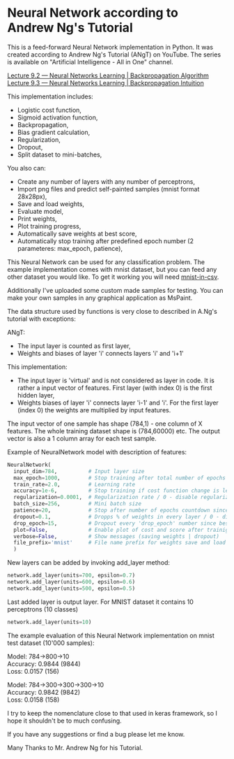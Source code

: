 # Neural Network according to Andrew Ng's Tutorial

This is a feed-forward Neural Network implementation in Python. It was created according to Andrew Ng's Tutorial (ANgT) on YouTube. The series is available on "Artificial Intelligence - All in One" channel.

[Lecture 9.2 — Neural Networks Learning | Backpropagation Algorithm](https://www.youtube.com/watch?v=x_Eamf8MHwU&list=PLLssT5z_DsK-h9vYZkQkYNWcItqhlRJLN&index=51)<br/>
[Lecture 9.3 — Neural Networks Learning | Backpropagation Intuition](https://www.youtube.com/watch?v=mOmkv5SI9hU&list=PLLssT5z_DsK-h9vYZkQkYNWcItqhlRJLN&index=52)

This implementation includes:
* Logistic cost function,
* Sigmoid activation function,
* Backpropagation,
* Bias gradient calculation,
* Regularization,
* Dropout,
* Split dataset to mini-batches,

You also can:
* Create any number of layers with any number of perceptrons,
* Import png files and predict self-painted samples (mnist format 28x28px),
* Save and load weights,
* Evaluate model,
* Print weights,
* Plot training progress,
* Automatically save weights at best score,
* Automatically stop training after predefined epoch number (2 parameteres: max_epoch, patience),

This Neural Network can be used for any classification problem. The example implementation comes with mnist dataset, but you can feed any other dataset you would like.
To get it working you will need [mnist-in-csv](https://www.kaggle.com/oddrationale/mnist-in-csv).

Additionally I've uploaded some custom made samples for testing. You can make your own samples in any graphical application as MsPaint.

The data structure used by functions is very close to described in A.Ng's tutorial with exceptions:

ANgT:
* The input layer is counted as first layer,
* Weights and biases of layer 'i' connects layers 'i' and 'i+1'

This implementation:
* The input layer is 'virtual' and is not considered as layer in code. It is rather a input vector of features. First layer (with index 0) is the first hidden layer,
* Weights biases of layer 'i' connects layer 'i-1' and 'i'. For the first layer (index 0) the weights are multiplied by input features.

The input vector of one sample has shape (784,1) - one column of X features. The whole training dataset shape is (784,60000) etc.
The output vector is also a 1 column array for each test sample.

Example of NeuralNetwork model with description of features:

```python
NeuralNetwork(
  input_dim=784,          # Input layer size
  max_epoch=1000,         # Stop training after total number of epochs
  train_rate=2.0,         # Learning rate
  accuracy=1e-6,          # Stop training if cost function change is less than accuracy
  regularization=0.0001,  # Regularization rate / 0 - disable regularization
  batch_size=256,         # Mini batch size
  patience=20,            # Stop after number of epochs countdown since best score
  dropout=0.1,            # Dropps % of weights in every layer / 0 - disable dropout
  drop_epoch=15,          # Dropout every 'drop_epoch' number since best score
  plot=False,             # Enable plot of cost and score after trainig
  verbose=False,          # Show messages (saving weights | dropout)
  file_prefix='mnist'     # File name prefix for weights save and load / None to disable saving weights
  )
```
New layers can be added by invoking add_layer method:
```python
network.add_layer(units=700, epsilon=0.7)
network.add_layer(units=600, epsilon=0.6)
network.add_layer(units=500, epsilon=0.5)
```
Last added layer is output layer. For MNIST dataset it contains 10 perceptrons (10 classes)
```python
network.add_layer(units=10)
```

The example evaluation of this Neural Network implementation on mnist test dataset (10'000 samples):</br>

Model: 784->800->10<br/>
Accuracy: 0.9844 (9844)<br/>
Loss: 0.0157 (156)<br/>

Model: 784->300->300->300->10<br/>
Accuracy: 0.9842 (9842)<br/>
Loss: 0.0158 (158)<br/>

I try to keep the nomenclature close to that used in keras framework, so I hope it shouldn't be to much confusing.

If you have any suggestions or find a bug please let me know.

Many Thanks to Mr. Andrew Ng for his Tutorial.
